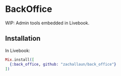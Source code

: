 # BackOffice

WIP: Admin tools embedded in Livebook.

## Installation

In Livebook:

```elixir
Mix.install([
  {:back_office, github: "zachallaun/back_office"}
])
```
